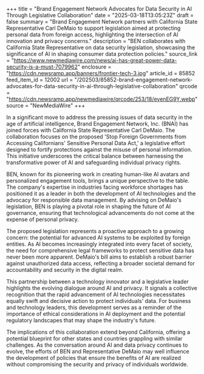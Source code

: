 +++
title = "Brand Engagement Network Advocates for Data Security in AI Through Legislative Collaboration"
date = "2025-03-18T13:05:23Z"
draft = false
summary = "Brand Engagement Network partners with California State Representative Carl DeMaio to support legislation aimed at protecting personal data from foreign access, highlighting the intersection of AI innovation and privacy concerns."
description = "BEN collaborates with California State Representative on data security legislation, showcasing the significance of AI in shaping consumer data protection policies."
source_link = "https://www.newmediawire.com/news/ai-has-great-power-data-security-is-a-must-7079962"
enclosure = "https://cdn.newsramp.app/banners/frontier-tech-3.jpg"
article_id = 85852
feed_item_id = 12002
url = "/202503/85852-brand-engagement-network-advocates-for-data-security-in-ai-through-legislative-collaboration"
qrcode = "https://cdn.newsramp.app/newmediawire/qrcode/253/18/evenEG9Y.webp"
source = "NewMediaWire"
+++

<p>In a significant move to address the pressing issues of data security in the age of artificial intelligence, Brand Engagement Network, Inc. (BNAI) has joined forces with California State Representative Carl DeMaio. The collaboration focuses on the proposed 'Stop Foreign Governments from Accessing Californians' Sensitive Personal Data Act,' a legislative effort designed to fortify protections against the misuse of personal information. This initiative underscores the critical balance between harnessing the transformative power of AI and safeguarding individual privacy rights.</p><p>BEN, known for its pioneering work in creating human-like AI avatars and personalized engagement tools, brings a unique perspective to the table. The company's expertise in industries facing workforce shortages has positioned it as a leader in both the development of AI technologies and the advocacy for responsible data management. By advising on DeMaio's legislation, BEN is playing a pivotal role in shaping the future of AI governance, ensuring that technological advancements do not come at the expense of personal privacy.</p><p>The proposed legislation represents a proactive approach to a growing concern: the potential for advanced AI systems to be exploited by foreign entities. As AI becomes increasingly integrated into every facet of society, the need for comprehensive legal frameworks to protect sensitive data has never been more apparent. DeMaio's bill aims to establish a robust barrier against unauthorized data access, reflecting a broader societal demand for accountability and security in the digital realm.</p><p>This partnership between a technology innovator and a legislative leader highlights the evolving dialogue around AI and privacy. It signals a collective recognition that the rapid advancement of AI technologies necessitates equally swift and decisive action to protect individuals' data. For business and technology leaders, this development serves as a reminder of the importance of ethical considerations in AI deployment and the potential regulatory landscapes that may shape the industry's future.</p><p>The implications of this collaboration extend beyond California, offering a potential blueprint for other states and countries grappling with similar challenges. As the conversation around AI and data privacy continues to evolve, the efforts of BEN and Representative DeMaio may well influence the development of policies that ensure the benefits of AI are realized without compromising the security and privacy of individuals worldwide.</p>